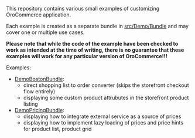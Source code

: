 This repository contains various small examples of customizing OroCommerce application.

Each example is created as a separate bundle in [src/Demo/Bundle](src/Demo/Bundle) and
may cover one or multiple use cases.

**Please note that while the code of the example have been checked to work as intended at the time of writing,
there is no guarantee that these examples will work for any particular version of OroCommerce!!!**


Examples:

* [DemoBostonBundle](src/Demo/Bundle/BostonBundle):
    - direct shopping list to order converter (skips the storefront checkout flow entirely)
    - displaying some custom product attrubutes in the storefront product listing
* [DemoPricingBundle](src/Demo/Bundle/PricingBundle):
    - displaying how to integrate external service as a source of prices
    - displaying how to implement lazy loading of prices and price hints for product list, product grid

